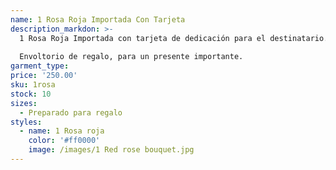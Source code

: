 ```yaml
---
name: 1 Rosa Roja Importada Con Tarjeta
description_markdon: >-
  1 Rosa Roja Importada con tarjeta de dedicación para el destinatario.
  
  Envoltorio de regalo, para un presente importante.
garment_type:
price: '250.00'
sku: 1rosa
stock: 10
sizes:
  - Preparado para regalo
styles:
  - name: 1 Rosa roja
    color: '#ff0000'
    image: /images/1 Red rose bouquet.jpg
---
```

